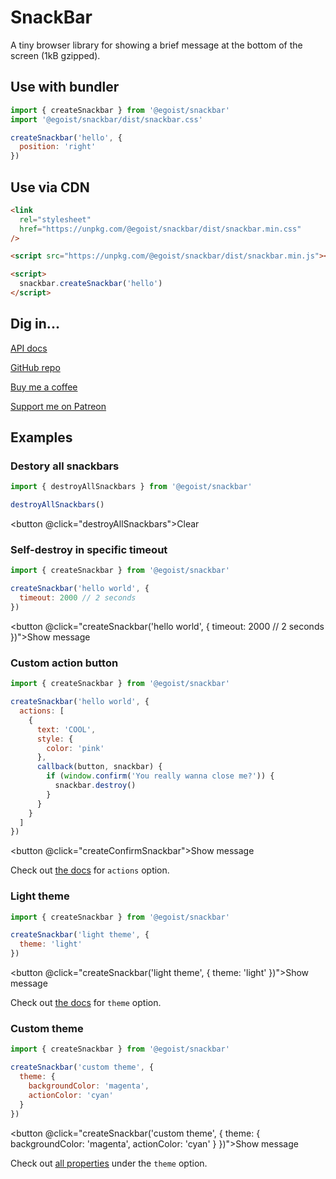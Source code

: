 # SnackBar

A tiny browser library for showing a brief message at the bottom of the screen (1kB gzipped).

## Use with bundler

```js
import { createSnackbar } from '@egoist/snackbar'
import '@egoist/snackbar/dist/snackbar.css'

createSnackbar('hello', {
  position: 'right'
})
```

## Use via CDN

```html
<link
  rel="stylesheet"
  href="https://unpkg.com/@egoist/snackbar/dist/snackbar.min.css"
/>

<script src="https://unpkg.com/@egoist/snackbar/dist/snackbar.min.js"></script>

<script>
  snackbar.createSnackbar('hello')
</script>
```

## Dig in...

[API docs](/docs)

[GitHub repo](https://github.com/egoist/snackbar)

[Buy me a coffee](https://ko-fi.com/support_egoist)

[Support me on Patreon](https://patreon.com/egoist)

## Examples

### Destory all snackbars

```js
import { destroyAllSnackbars } from '@egoist/snackbar'

destroyAllSnackbars()
```

<button @click="destroyAllSnackbars">Clear</button>

### Self-destroy in specific timeout

```js
import { createSnackbar } from '@egoist/snackbar'

createSnackbar('hello world', {
  timeout: 2000 // 2 seconds
})
```

<button @click="createSnackbar('hello world', {
timeout: 2000 // 2 seconds
})">Show message</button>

### Custom action button

```js
import { createSnackbar } from '@egoist/snackbar'

createSnackbar('hello world', {
  actions: [
    {
      text: 'COOL',
      style: {
        color: 'pink'
      },
      callback(button, snackbar) {
        if (window.confirm('You really wanna close me?')) {
          snackbar.destroy()
        }
      }
    }
  ]
})
```

<button @click="createConfirmSnackbar">Show message</button>

Check out [the docs](/docs/interfaces/snackoptions.html#actions) for `actions` option.

### Light theme

```js
import { createSnackbar } from '@egoist/snackbar'

createSnackbar('light theme', {
  theme: 'light'
})
```

<button @click="createSnackbar('light theme', {
theme: 'light'
})">Show message</button>

Check out [the docs](/docs/interfaces/snackoptions.html#theme) for `theme` option.

### Custom theme

```js
import { createSnackbar } from '@egoist/snackbar'

createSnackbar('custom theme', {
  theme: {
    backgroundColor: 'magenta',
    actionColor: 'cyan'
  }
})
```

<button @click="createSnackbar('custom theme', {
theme: {
backgroundColor: 'magenta',
actionColor: 'cyan'
}
})">Show message</button>

Check out [all properties](/docs/interfaces/themerules.html) under the `theme` option.

<!-- add content above -->

<script>
import { destroyAllSnackbars, createSnackbar } from '../src'

export default {
  methods: {
    destroyAllSnackbars,
    createSnackbar,

    createConfirmSnackbar() {
      createSnackbar('hello world', {
        actions: [
          {
            text: 'COOL',
            style: {
              color: 'pink'
            },
            callback(button, snackbar) {
              if (window.confirm('You really wanna close me?')) {
                snackbar.destroy()
              }
            }
          }
        ]
      })
    }
  }
}
</script>
